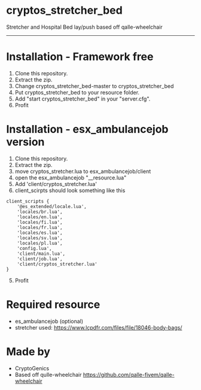 # cryptos_stretcher_bed
Stretcher and Hospital Bed lay/push based off qalle-wheelchair
___

# Installation - Framework free
1. Clone this repository.
2. Extract the zip.
3. Change cryptos_stretcher_bed-master to cryptos_stretcher_bed
3. Put cryptos_stretcher_bed to your resource folder.
4. Add "start cryptos_stretcher_bed" in your "server.cfg".
5. Profit

# Installation - esx_ambulancejob version
1. Clone this repository.
2. Extract the zip.
3. move cryptos_stretcher.lua to esx_ambulancejob/client
3. open the esx_ambulancejob "__resource.lua"
4. Add 'client/cryptos_stretcher.lua'
5. client_scirpts should look something like this
```
client_scripts {
	'@es_extended/locale.lua',
	'locales/br.lua',
	'locales/en.lua',
	'locales/fi.lua',
	'locales/fr.lua',
	'locales/es.lua',
	'locales/sv.lua',
	'locales/pl.lua',
	'config.lua',
	'client/main.lua',
	'client/job.lua',
	'client/cryptos_stretcher.lua'
}
```
5. Profit

# Required resource
- es_ambulancejob (optional)
- stretcher used: https://www.lcpdfr.com/files/file/18046-body-bags/

# Made by
- CryptoGenics
- Based off qulle-wheelchair https://github.com/qalle-fivem/qalle-wheelchair
